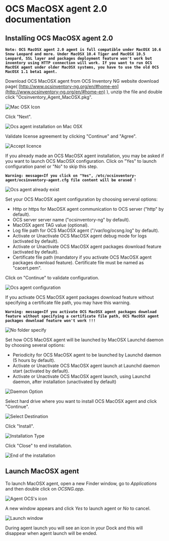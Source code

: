 # OCS MacOSX agent 2.0 documentation

## Installing OCS MacOSX agent 2.0

**`Note: OCS MacOSX agent 2.0 agent is full compatible under MacOSX 10.6 Snow Leopard and more.
Under MacOSX 10.4 Tiger and MacOSX 10.5 Leopard, SSL layer and packages deployment feature won't work
but inventory using HTTP connection will work. If you want to run OCS MacOSX agent under older MacOSX systems,
you have to use the old OCS MacOSX 1.1 beta1 agent.`**

Download OCS MacOSX agent from OCS Inventory NG website download page(
[http://www.ocsinventory-ng.org/en/#home-en](http://www.ocsinventory-ng.org/en/#home-en)
), unzip the file and double click "Ocsinventory_Agent_MacOSX.pkg".

![Mac OSX Icon](../../img/EN_macosx_agent_pkg_icon.png)

Click "Next".

![Ocs agent installation on Mac OSX](../../img/EN_macosx_agent_install_introduction.png)

Validate license agreement by clicking "Continue" and "Agree".

![Accept licence](../../img/EN_macosx_agent_install_licence.png)

If you already made an OCS MacOSX agent installation, you may be asked if you want to launch
OCS MacOSX configuration. Click on "Yes" to launch configuration panel or "No" to skip this step.

**`Warning: message=If you click on "Yes", /etc/ocsinventory-agent/ocsinventory-agent.cfg
file content will be erased !`**

![Ocs agent already exist](../../img/EN_macosx_agent_install_configuration_warn.png)

Set your OCS MacOSX agent configuration by choosing serveral options:
* Http or https for MacOSX agent communication to OCS server ("http" by default).
* OCS server server name ("ocsinventory-ng" by default).
* MacOSX agent TAG value (optional).
* Log file path for OCS MacOSX agent ("/var/log/ocsng.log" by default).
* Activate or Unactivate OCS MacOSX agent debug mode for logs (activated by default).
* Activate or Unactivate OCS MacOSX agent packages download feature (activated by default).
* Certificate file path (mandatory if you activate OCS MacOSX agent packages download feature). Certificate file must be named as "cacert.pem".

Click on "Continue" to validate configuration.

![Ocs agent configuration](../../img/EN_macosx_agent_install_configuration.png)

If you activate OCS MacOSX agent packages download feature without specifying a certificate file path, you may have this warning.

**`Warning: message=If you activate OCS MacOSX agent packages download feature without specifying a
certificate file path, OCS MacOSX agent packages download feature won't work !!!`**

![No folder specify](../../img/EN_macosx_agent_configuration_download_warn.png)

Set how OCS MacOSX agent will be launched by MacOSX Launchd daemon by choosing several options:
* Periodicity for OCS MacOSX agent to be launched by Launchd daemon (5 hours by default).
* Activate or Unactivate OCS MacOSX agent launch at Launchd daemon start (activated by default).
* Activate or Unactivate OCS MacOSX agent launch, using Launchd daemon, after installation (unactivated by default)

![Daemon Option](../../img/EN_macosx_agent_install_daemon_options.png)

Select hard drive where you want to install OCS MacOSX agent and click "Continue".

![Select Destination](../../img/EN_macosx_agent_install_destination.png)

Click "Install".

![Installation Type](../../img/EN_macosx_agent_install_type.png)

Click "Close" to end installation.

![End of the installation](../../img/EN_macosx_agent_install_end.png)

## Launch MacOSX agent

To launch MacOSX agent, open a new Finder window, go to _Applications_ and then double click on _OCSNG.app_.

![Agent OCS's icon](../../img/EN_macosx_agent_finder_icon.png)

A new window appears and click _Yes_ to launch agent or _No_ to cancel.

![Launch window](../../img/EN_macosx_agent_launch_window.png)

During agent launch you will see an icon in your Dock and this will disappear when agent launch will be ended.
